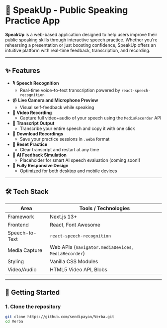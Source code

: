 # 🎤 SpeakUp - Public Speaking Practice App

**SpeakUp** is a web-based application designed to help users improve their public speaking skills through interactive speech practice. Whether you're rehearsing a presentation or just boosting confidence, SpeakUp offers an intuitive platform with real-time feedback, transcription, and recording.

---

## ✨ Features

- 🎙️ **Speech Recognition**
  - Real-time voice-to-text transcription powered by `react-speech-recognition`
- 📹 **Live Camera and Microphone Preview**
  - Visual self-feedback while speaking
- 🔴 **Video Recording**
  - Capture full video+audio of your speech using the `MediaRecorder` API
- 📝 **Transcript Output**
  - Transcribe your entire speech and copy it with one click
- 💾 **Download Recordings**
  - Save your practice sessions in `.webm` format
- 🔁 **Reset Practice**
  - Clear transcript and restart at any time
- 🤖 **AI Feedback Simulation**
  - Placeholder for smart AI speech evaluation (coming soon!)
- 📱 **Fully Responsive Design**
  - Optimized for both desktop and mobile devices

---

## 🛠️ Tech Stack

| Area            | Tools / Technologies                            |
|-----------------|--------------------------------------------------|
| Framework       | Next.js 13+                                      |
| Frontend        | React, Font Awesome                             |
| Speech-to-Text  | `react-speech-recognition`                      |
| Media Capture   | Web APIs (`navigator.mediaDevices`, `MediaRecorder`) |
| Styling         | Vanilla CSS Modules                             |
| Video/Audio     | HTML5 Video API, Blobs                          |

---

## 🚀 Getting Started

### 1. Clone the repository

```bash
git clone https://github.com/sendipayan/Verba.git
cd Verba
